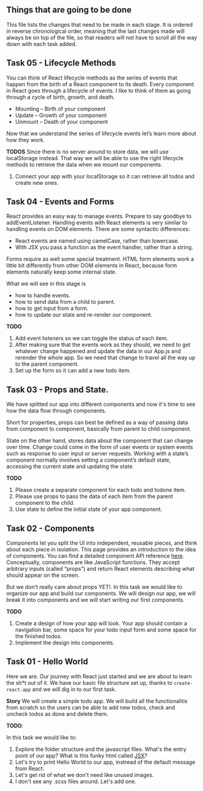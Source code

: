 ## Things that are going to be done

This file lists the changes that need to be made in each stage. It is ordered in reverse chronological order, meaning that the last changes made will always be on top of the file, so that readers will not have to scroll all the way down with each task added.

## Task 05 - Lifecycle Methods

You can think of React lifecycle methods as the series of events that happen from the birth of a React component to its death. Every component in React goes through a lifecycle of events. I like to think of them as going through a cycle of birth, growth, and death.

- Mounting – Birth of your component
- Update – Growth of your component
- Unmount – Death of your component

Now that we understand the series of lifecycle events let’s learn more about how they work.

**TODOS**
Since there is no server around to store data, we will use localStorage instead. That way we will be able to use the right lifecycle methods to retrieve the data when we mount our components.

1. Connect your app with your localStorage so it can retrieve all todos and create new ones.

## Task 04 - Events and Forms

React provides an easy way to manage events. Prepare to say goodbye to addEventListener.
Handling events with React elements is very similar to handling events on DOM elements. There are some syntactic differences:

- React events are named using camelCase, rather than lowercase.
- With JSX you pass a function as the event handler, rather than a string.

Forms require as well some special treatment. HTML form elements work a little bit differently from other DOM elements in React, because form elements naturally keep some internal state.

What we will see in this stage is

- how to handle events.
- how to send data from a child to parent.
- how to get input from a form.
- how to update our state and re-render our component.

**TODO**

1. Add event listeners so we can toggle the status of each item.
2. After making sure that the events work as they should, we need to get whatever change happened and update the data in our App.js and rerender the whole app. So we need that change to travel all the way up to the parent component.
3. Set up the form so it can add a new todo item.

## Task 03 - Props and State.

We have splitted our app into different components and now it's time to see how the data flow through components.

Short for properties, props can best be defined as a way of passing data from component to component, basically from parent to child component.

State on the other hand, stores data about the component that can change over time. Change could come in the form of user events or system events such as response to user input or server requests. Working with a state’s component normally involves setting a component’s default state, accessing the current state and updating the state.

**TODO**

1. Please create a separate component for each todo and todone item.
2. Please use props to pass the data of each item from the parent component to the child.
3. Use state to define the initial state of your app component.

## Task 02 - Components

Components let you split the UI into independent, reusable pieces, and think about each piece in isolation. This page provides an introduction to the idea of components. You can find a detailed component API reference [here](https://reactjs.org/docs/react-component.html). Conceptually, components are like JavaScript functions. They accept arbitrary inputs (called “props”) and return React elements describing what should appear on the screen.

But we don't really care about props YET!. In this task we would like to organize our app and build our components. We will design our app, we will break it into components and we will start writing our first components.

**TODO**

1. Create a design of how your app will look. Your app should contain a navigation bar, some space for your todo input form and some space for the finished todos.
2. Implement the design into components.

## Task 01 - Hello World

Here we are. Our journey with React just started and we are about to learn the sh\*t out of it. We have our basic file structure set up, thanks to `create-react-app` and we will dig in to our first task.

**Story**
We will create a simple todo app. We will build all the functionalitis from scratch so the users can be able to add new todos, check and uncheck todos as done and delete them.

**TODO**:

In this task we would like to:

1. Explore the folder structure and the javascript files. What's the entry point of our app? What is this funky html called [JSX](https://reactjs.org/docs/introducing-jsx.html)?
2. Let's try to print Hello World to our app, instread of the default message from React.
3. Let's get rid of what we don't need like unused images.
4. I don't see any .scss files around. Let's add one.
